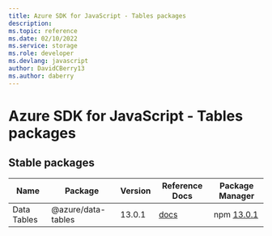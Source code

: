 ```yaml
---
title: Azure SDK for JavaScript - Tables packages
description: 
ms.topic: reference
ms.date: 02/10/2022
ms.service: storage
ms.role: developer
ms.devlang: javascript
author: DavidCBerry13
ms.author: daberry
---
```


# Azure SDK for JavaScript - Tables packages

## Stable packages

| Name                  | Package              | Version          | Reference Docs         | Package Manager                |
|-----------------------|----------------------|------------------|------------------------|--------------------------------|
| Data Tables | @azure/data-tables | 13.0.1 | [docs](/azure/javascript/sdk/sdk-demo2/tables/azure-data-tables/stable)  | npm [13.0.1](https://www.npmjs.com/package/%40azure%2Fdata-tables) |
 

 


 